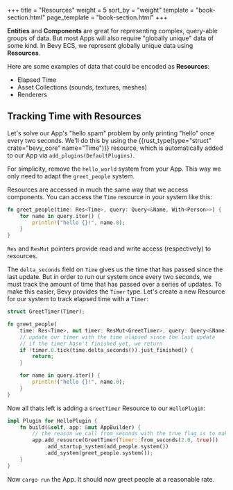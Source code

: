 +++
title = "Resources"
weight = 5
sort_by = "weight"
template = "book-section.html"
page_template = "book-section.html"
+++

**Entities** and **Components** are great for representing complex, query-able groups of data. But most Apps will also require "globally unique" data of some kind. In Bevy ECS, we represent globally unique data using **Resources**.

Here are some examples of data that could be encoded as **Resources**:
* Elapsed Time
* Asset Collections (sounds, textures, meshes)
* Renderers

## Tracking Time with Resources

Let's solve our App's "hello spam" problem by only printing "hello" once every two seconds. We'll do this by using the {{rust_type(type="struct" crate="bevy_core" name="Time")}} resource, which is automatically added to our App via `add_plugins(DefaultPlugins)`.

For simplicity, remove the `hello_world` system from your App. This way we only need to adapt the `greet_people` system.

Resources are accessed in much the same way that we access components. You can access the `Time` resource in your system like this:

```rs
fn greet_people(time: Res<Time>, query: Query<&Name, With<Person>>) {
    for name in query.iter() {
        println!("hello {}!", name.0);
    }
}
```

`Res` and `ResMut` pointers provide read and write access (respectively) to resources.

The `delta_seconds` field on `Time` gives us the time that has passed since the last update. But in order to run our system once every two seconds, we must track the amount of time that has passed over a series of updates. To make this easier, Bevy provides the `Timer` type. Let's create a new Resource for our system to track elapsed time with a `Timer`:

```rs
struct GreetTimer(Timer);

fn greet_people(
    time: Res<Time>, mut timer: ResMut<GreetTimer>, query: Query<&Name, With<Person>>) {
    // update our timer with the time elapsed since the last update
    // if the timer hasn't finished yet, we return
    if !timer.0.tick(time.delta_seconds()).just_finished() {
        return;
    }

    for name in query.iter() {
        println!("hello {}!", name.0);
    }
}
```

Now all thats left is adding a `GreetTimer` Resource to our `HelloPlugin`:
```rs
impl Plugin for HelloPlugin {
    fn build(&self, app: &mut AppBuilder) {
        // the reason we call from_seconds with the true flag is to make the timer repeat itself
        app.add_resource(GreetTimer(Timer::from_seconds(2.0, true)))
            .add_startup_system(add_people.system())
            .add_system(greet_people.system());
    }
}
```

Now `cargo run` the App. It should now greet people at a reasonable rate.
